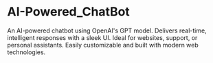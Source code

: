 # AI-Powered_ChatBot
An AI-powered chatbot using OpenAI's GPT model. Delivers real-time, intelligent responses with a sleek UI. Ideal for websites, support, or personal assistants. Easily customizable and built with modern web technologies.
